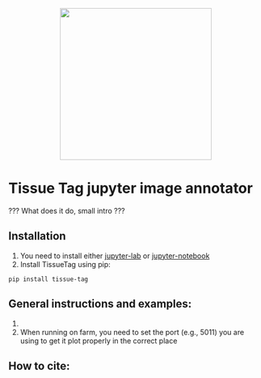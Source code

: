 <p align="center">
	<img src="https://github.com/nadavyayon/TissueTag/blob/main/tissueTag_logo.png" width="300" >
</p>

# Tissue Tag jupyter image annotator
??? What does it do, small intro ???


## Installation

1) You need to install either [jupyter-lab](https://jupyter.org/install) or [jupyter-notebook](https://jupyter.org/install)
2) Install TissueTag using pip:
```
pip install tissue-tag
```

## General instructions and examples:

1) 
3) When running on farm, you need to set the port (e.g., 5011) you are using to get it plot properly in the correct place 


## How to cite:





